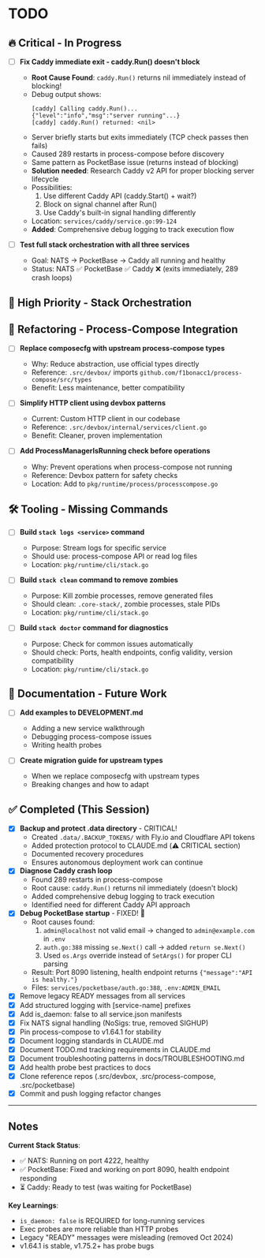 # TODO

## 🔥 Critical - In Progress

- [ ] **Fix Caddy immediate exit - caddy.Run() doesn't block**
  - **Root Cause Found**: `caddy.Run()` returns nil immediately instead of blocking!
  - Debug output shows:
    ```
    [caddy] Calling caddy.Run()...
    {"level":"info","msg":"server running"...}
    [caddy] caddy.Run() returned: <nil>
    ```
  - Server briefly starts but exits immediately (TCP check passes then fails)
  - Caused 289 restarts in process-compose before discovery
  - Same pattern as PocketBase issue (returns instead of blocking)
  - **Solution needed**: Research Caddy v2 API for proper blocking server lifecycle
  - Possibilities:
    1. Use different Caddy API (caddy.Start() + wait?)
    2. Block on signal channel after Run()
    3. Use Caddy's built-in signal handling differently
  - Location: `services/caddy/service.go:99-124`
  - **Added**: Comprehensive debug logging to track execution flow

- [ ] **Test full stack orchestration with all three services**
  - Goal: NATS → PocketBase → Caddy all running and healthy
  - Status: NATS ✅ PocketBase ✅ Caddy ❌ (exits immediately, 289 crash loops)

## 🎯 High Priority - Stack Orchestration

## 🔧 Refactoring - Process-Compose Integration

- [ ] **Replace composecfg with upstream process-compose types**
  - Why: Reduce abstraction, use official types directly
  - Reference: `.src/devbox/` imports `github.com/f1bonacc1/process-compose/src/types`
  - Benefit: Less maintenance, better compatibility

- [ ] **Simplify HTTP client using devbox patterns**
  - Current: Custom HTTP client in our codebase
  - Reference: `.src/devbox/internal/services/client.go`
  - Benefit: Cleaner, proven implementation

- [ ] **Add ProcessManagerIsRunning check before operations**
  - Why: Prevent operations when process-compose not running
  - Reference: Devbox pattern for safety checks
  - Location: Add to `pkg/runtime/process/processcompose.go`

## 🛠️ Tooling - Missing Commands

- [ ] **Build `stack logs <service>` command**
  - Purpose: Stream logs for specific service
  - Should use: process-compose API or read log files
  - Location: `pkg/runtime/cli/stack.go`

- [ ] **Build `stack clean` command to remove zombies**
  - Purpose: Kill zombie processes, remove generated files
  - Should clean: `.core-stack/`, zombie processes, stale PIDs
  - Location: `pkg/runtime/cli/stack.go`

- [ ] **Build `stack doctor` command for diagnostics**
  - Purpose: Check for common issues automatically
  - Should check: Ports, health endpoints, config validity, version compatibility
  - Location: `pkg/runtime/cli/stack.go`

## 📝 Documentation - Future Work

- [ ] **Add examples to DEVELOPMENT.md**
  - Adding a new service walkthrough
  - Debugging process-compose issues
  - Writing health probes

- [ ] **Create migration guide for upstream types**
  - When we replace composecfg with upstream types
  - Breaking changes and how to adapt

## ✅ Completed (This Session)

- [x] **Backup and protect .data directory** - CRITICAL!
  - Created `.data/.BACKUP_TOKENS/` with Fly.io and Cloudflare API tokens
  - Added protection protocol to CLAUDE.md (⚠️ CRITICAL section)
  - Documented recovery procedures
  - Ensures autonomous deployment work can continue
- [x] **Diagnose Caddy crash loop**
  - Found 289 restarts in process-compose
  - Root cause: `caddy.Run()` returns nil immediately (doesn't block)
  - Added comprehensive debug logging to track execution
  - Identified need for different Caddy API approach
- [x] **Debug PocketBase startup** - FIXED! 🎉
  - Root causes found:
    1. `admin@localhost` not valid email → changed to `admin@example.com` in `.env`
    2. `auth.go:388` missing `se.Next()` call → added `return se.Next()`
    3. Used `os.Args` override instead of `SetArgs()` for proper CLI parsing
  - Result: Port 8090 listening, health endpoint returns `{"message":"API is healthy."}`
  - Files: `services/pocketbase/auth.go:388`, `.env:ADMIN_EMAIL`
- [x] Remove legacy READY messages from all services
- [x] Add structured logging with [service-name] prefixes
- [x] Add is_daemon: false to all service.json manifests
- [x] Fix NATS signal handling (NoSigs: true, removed SIGHUP)
- [x] Pin process-compose to v1.64.1 for stability
- [x] Document logging standards in CLAUDE.md
- [x] Document TODO.md tracking requirements in CLAUDE.md
- [x] Document troubleshooting patterns in docs/TROUBLESHOOTING.md
- [x] Add health probe best practices to docs
- [x] Clone reference repos (.src/devbox, .src/process-compose, .src/pocketbase)
- [x] Commit and push logging refactor changes

---

## Notes

**Current Stack Status**:
- ✅ NATS: Running on port 4222, healthy
- ✅ PocketBase: Fixed and working on port 8090, health endpoint responding
- ⏳ Caddy: Ready to test (was waiting for PocketBase)

**Key Learnings**:
- `is_daemon: false` is REQUIRED for long-running services
- Exec probes are more reliable than HTTP probes
- Legacy "READY" messages were misleading (removed Oct 2024)
- v1.64.1 is stable, v1.75.2+ has probe bugs
